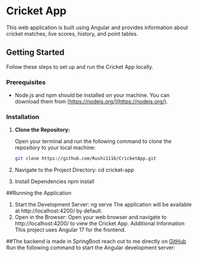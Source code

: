 # Cricket App

This web application is built using Angular and provides information about cricket matches, live scores, history, and point tables.

## Getting Started

Follow these steps to set up and run the Cricket App locally.

### Prerequisites

- Node.js and npm should be installed on your machine. You can download them from [https://nodejs.org/](https://nodejs.org/).

### Installation

1. **Clone the Repository:**

   Open your terminal and run the following command to clone the repository to your local machine:

   ```bash
   git clone https://github.com/Rushi1116/CricketApp.git

2. Navigate to the Project Directory:
   cd cricket-app

3. Install Dependencies
   npm install

##Running the Application
1. Start the Development Server:
   ng serve
The application will be available at http://localhost:4200/ by default.
2. Open in the Browser:
Open your web browser and navigate to http://localhost:4200/ to view the Cricket App.
Additional Information
This project uses Angular 17 for the frontend.

##The backend is made in SpringBoot reach out to me directly on [GitHub](https://github.com/Rushi1116)
Run the following command to start the Angular development server:
